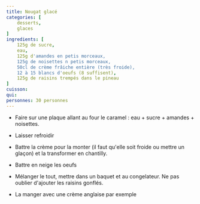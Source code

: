 ```yaml
---
title: Nougat glacé
categories: [
    desserts,
    glaces
]
ingredients: [
    125g de sucre,
    eau,
    125g d'amandes en petis morceaux,
    125g de noisettes n petis morceaux,
    50cl de crème frâiche entière (très froide),
    12 à 15 blancs d'oeufs (8 suffisent),
    125g de raisins trempés dans le pineau
]
cuisson: 
qui: 
personnes: 30 personnes
---
```


* Faire sur une plaque allant au four le caramel : eau + sucre + amandes + noisettes.
* Laisser refroidir

* Battre la crème pour la monter (il faut qu'elle soit froide ou mettre un glaçon) et la transformer en chantilly.

* Battre en neige les oeufs

* Mélanger le tout, mettre dans un baquet et au congelateur. Ne pas oublier d'ajouter les raisins gonflés.
* La manger avec une crème anglaise par exemple